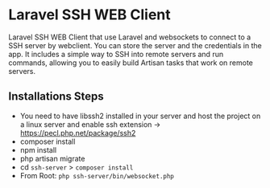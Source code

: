 # Laravel SSH WEB Client
Laravel SSH WEB Client that use Laravel and websockets to connect to a SSH server by webclient. You can store the server and the credentials in the app.
It includes a simple way to SSH into remote servers and run commands, allowing you to easily build Artisan tasks that work on remote servers.
## Installations Steps
- You need to have libssh2 installed in your server and host the project on a linux server and enable ssh extension -> https://pecl.php.net/package/ssh2
- composer install
- npm install
- php artisan migrate
- cd `ssh-server` > `composer install`
- From Root: `php ssh-server/bin/websocket.php` 